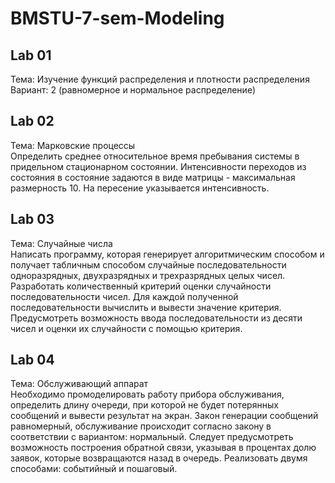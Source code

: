 # BMSTU-7-sem-Modeling

## Lab 01 
Тема: Изучение функций распределения и плотности распределения  
Вариант: 2 (равномерное и нормальное распределение)  


## Lab 02  
Тема: Марковские процессы  
Определить среднее относительное время пребывания системы в придельном стационарном состоянии. Интенсивности переходов из состояния в состояние задаются в виде матрицы - максимальная размерность 10. На пересение указывается интенсивность.  

## Lab 03  
Тема: Случайные числа  
Написать программу, которая генерирует алгоритмическим способом и получает табличным способом случайные последовательности одноразрядных, двухразрядных и трехразрядных целых чисел. Разработать количественный критерий оценки случайности последовательности чисел. Для каждой полученной последовательности вычислить и вывести значение критерия. Предусмотреть возможность ввода последовательности из десяти чисел и оценки их случайности с помощью критерия.  

## Lab 04  
Тема: Обслуживающий аппарат  
Необходимо промоделировать работу прибора обслуживания, определить длину очереди, при которой не будет потерянных сообщений и вывести результат на экран. Закон генерации сообщений равномерный, обслуживание происходит согласно закону в соответствии с вариантом: нормальный. Следует предусмотреть возможность построения обратной связи, указывая в процентах долю заявок, которые возвращаются назад в очередь. Реализовать двумя способами: событийный и пошаговый.  
